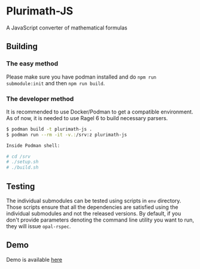 # Plurimath-JS

A JavaScript converter of mathematical formulas

## Building

### The easy method

Please make sure you have podman installed and do `npm run submodule:init` and then `npm run build`.

### The developer method

It is recommended to use Docker/Podman to get a compatible environment.
As of now, it is needed to use Ragel 6 to build necessary parsers.

```bash
$ podman build -t plurimath-js .
$ podman run --rm -it -v.:/srv:z plurimath-js

Inside Podman shell:

# cd /srv
# ./setup.sh
# ./build.sh
```

## Testing

The individual submodules can be tested using scripts in `env` directory.
Those scripts ensure that all the dependencies are satisfied using the
individual submodules and not the released versions. By default, if you
don't provide parameters denoting the command line utility you want to run,
they will issue `opal-rspec`.

## Demo

Demo is available [here](https://plurimath-js.github.io/plurimath-js/demo.html)
